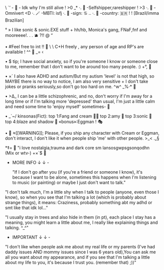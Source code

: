 \ `’ - 🦴 - Idk why I'm still alive ! >0 _*
·. 🫧 -Selfshipper,rareshipper ! >3
·. 🍩 -Omnivert <D
·. 🪄 -MBTI: isfj
·. 🧸 -sign: ♋ ..
·. 🧷 -country: 🇧🇷 ! ! [Brazil/imma Brazilian]

° » I like sonic & sonic.EXE stuff + hh/hb, Monica's gang, FNaF,fnf and mooreeee!. . . 🫐 ?!! @ “

• #Feel free to int !! 💌 \ \ C+H freely , any person of age and RP's are available ! ^^ 🎀 _= ‹

• $ tip; I have social anxiety, so if you're someone I know or someone close to me, remember that I don't want to be around too many people. :) +°, 🌼

• ×` I also have ADHD and autism/But my autism 'level' is not that high, so MAYBE there is no way to notice, I am also very sensitive + I don't take jokes or pranks seriously,so don't go too hard on me. ^w^ _%·* 🐛

• >∆_ I can be a little schizophrenic, and no, don't worry if I'm away for a long time or if I'm talking more 'depressed' than usual, I'm just a little calm and need some time to 'enjoy myself' sometimes- 💨

• _`~/ kinsonas(Fict): top 1:Fang and cream 🎩🍦
top 2:amy 💫
top 3:sonic 🍪
top 4:blaze and shadow 🧩
«bonus»:Eggman ! 🎭

• 👾 ≈[[WARNING]]; Please, if you ship any character with Cream or Eggman, don't interact, I don't like it when people ship 'me' with other people. >_< .„§

*‡= 🧼 "i love nostalgia,trauma and dark core sm lansosgwpsgsonqodhn (Mix or wtv-) +×`$ 🤖

- MORE INFO ↓ ↓ -

  "If I don't go after you (if you're a friend or someone I know), it's because I want to be alone, sometimes this happens when I'm listening to music (or painting) or maybe I just don't want to talk."

 "I don't talk much, I'm a little shy when I talk to people (anyone, even those I know), so when you see that I'm talking a lot (which is probably about strange things), it means: Craziness, probably something abt my adhd or smt like that idk lol..."

  "I usually stay in trees and also hide in them (in pt), each place I stay has a meaning, you might learn a little about me, I really like explaining things and talking. ^_^"

- IMPORTANT ↓ ↓ -

 "I don't like when people ask me about my real life or my parents (I've had daddy issues AND mommy issues since I was 6 years old),You can ask me all you want about my appearance, and if you see that I'm talking a little about my life to you, it's because I trust you. (remember that) ;))"
